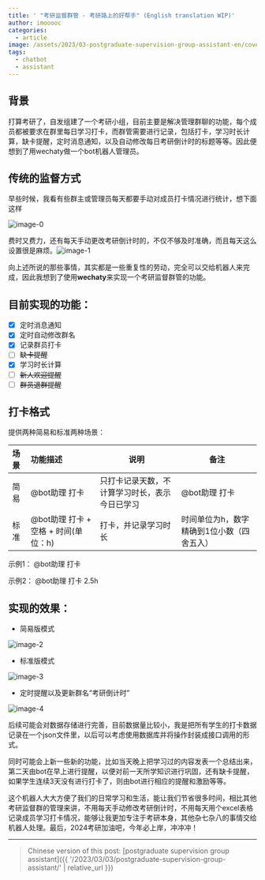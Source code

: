```yaml
---
title: ' "考研监督群管 - 考研路上的好帮手" (English translation WIP)'
author: imooooc
categories:
  - article
image: /assets/2023/03-postgraduate-supervision-group-assistant-en/cover_title.webp
tags:
  - chatbot
  - assistant
---
```


## 背景

打算考研了，自发组建了一个考研小组，目前主要是解决管理群聊的功能，每个成员都被要求在群里每日学习打卡，而群管需要进行记录，包括打卡，学习时长计算，缺卡提醒，定时消息通知，以及自动修改每日考研倒计时的标题等等。因此便想到了用wechaty做一个bot机器人管理员。

## 传统的监督方式

早些时候，我看有些群主或管理员每天都要手动对成员打卡情况进行统计，想下面这样

![image-0](/assets/2023/03-postgraduate-supervision-group-assistant-en/image-0.webp)

费时又费力，还有每天手动更改考研倒计时的，不仅不够及时准确，而且每天这么设置很是麻烦。![image-1](/assets/2023/03-postgraduate-supervision-group-assistant-en/image-1.webp)

向上述所说的那些事情，其实都是一些重复性的劳动，完全可以交给机器人来完成，因此我想到了使用**wechaty**来实现一个考研监督群管的功能。

## 目前实现的功能：

- [x]  定时消息通知
- [x]  定时自动修改群名
- [x]  记录群员打卡
- [ ]  ~~缺卡提醒~~
- [x]  学习时长计算
- [ ] ~~新人欢迎提醒~~
- [ ]  ~~群员退群提醒~~

## 打卡格式

提供两种简易和标准两种场景：

| 场景 | 功能描述                             | 说明                                           | 备注                                       |
| :--- | :----------------------------------- | ---------------------------------------------- | ------------------------------------------ |
| 简易 | @bot助理 打卡                        | 只打卡记录天数，不计算学习时长，表示今日已学习 | @bot助理 打卡                              |
| 标准 | @bot助理 打卡 + 空格 + 时间(单位：h) | 打卡，并记录学习时长                           | 时间单位为h，数字精确到1位小数（四舍五入） |

示例1：
@bot助理 打卡

示例2：
@bot助理 打卡 2.5h

## 实现的效果：

- 简易版模式

![image-2](/assets/2023/03-postgraduate-supervision-group-assistant-en/image-2.webp)

- 标准版模式

![image-3](/assets/2023/03-postgraduate-supervision-group-assistant-en/image-3.webp)

- 定时提醒以及更新群名“考研倒计时”

![image-4](/assets/2023/03-postgraduate-supervision-group-assistant-en/image-4.webp)

后续可能会对数据存储进行完善，目前数据量比较小，我是把所有学生的打卡数据记录在一个json文件里，以后可以考虑使用数据库并将操作封装成接口调用的形式。

同时可能会上新一些新的功能，比如当天晚上把学习过的内容发表一个总结出来，第二天由bot在早上进行提醒，以便对前一天所学知识进行巩固，还有缺卡提醒，如果学生连续3天没有进行打卡了，则由bot进行相应的提醒和激励等等。

这个机器人大大方便了我们的日常学习和生活，能让我们节省很多时间，相比其他考研监督群的管理来讲，不用每天手动修改考研倒计时，不用每天用个excel表格记录成员学习打卡情况，能够让我更加专注于考研本身，其他杂七杂八的事情交给机器人处理。最后，2024考研加油吧，今年必上岸，冲冲冲！

---

> Chinese version of this post: [postgraduate supervision group assistant]({{ '/2023/03/03/postgraduate-supervision-group-assistant/' | relative_url }})
